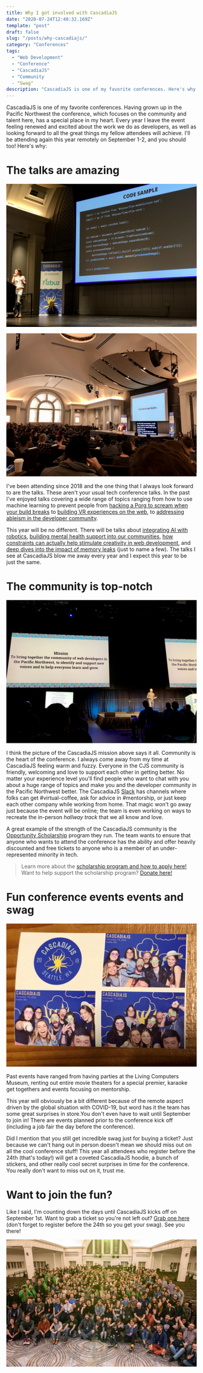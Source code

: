 ```yaml
---
title: Why I got involved with CascadiaJS
date: "2020-07-24T12:40:32.169Z"
template: "post"
draft: false
slug: "/posts/why-cascadiajs/"
category: "Conferences"
tags:
  - "Web Development"
  - "Conference"
  - "CascadiaJS"
  - "Community
  - "Swag"
description: "CascadiaJS is one of my favorite conferences. Here's why..."
---
```


CascadiaJS is one of my favorite conferences. Having grown up in the Pacific Northwest the conference, which focuses on the community and talent here, has a special place in my heart. Every year I leave the event feeling renewed and excited about the work we do as developers, as well as looking forward to all the great things my fellow attendees will achieve. I'll be attending again this year remotely on September 1-2, and you should too! Here's why:

# The talks are amazing

![speaker on stage discussing code](/media/why-cascadiajs/IMG_2786.jpg)

![speaker on stage discussing ableism](/media/why-cascadiajs/IMG_2782.jpg)

I've been attending since 2018 and the one thing that I always look forward to are the talks. These aren't your usual tech conference talks. In the past I've enjoyed talks covering a wide range of topics ranging from how to use machine learning to prevent people from [hacking a Porg to scream when your build breaks](https://www.youtube.com/watch?v=3wx806HOgnA&feature=emb_title) to [building VR experiences on the web](https://www.youtube.com/watch?v=H8crihughSc&feature=emb_title), to [addressing ableism in the developer community](https://www.youtube.com/watch?v=SDdsD5AmKYA&feature=emb_title).

This year will be no different. There will be talks about [integrating AI with robotics](https://2020.cascadiajs.com/speakers/april-speight), [building mental health support into our communities](https://2020.cascadiajs.com/speakers/rahat-chowdhury), [how constraints can actually help stimulate creativity in web development](https://2020.cascadiajs.com/speakers/pantelis-kalogiros), and [deep dives into the impact of memory leaks](https://2020.cascadiajs.com/speakers/will-klein) (just to name a few). The talks I see at CascadiaJS blow me away every year and I expect this year to be just the same.

# The community is top-notch

![CascadiaJS mission statement](/media/why-cascadiajs/IMG_1114.jpg)

I think the picture of the CascadiaJS mission above says it all. Community is the heart of the conference. I always come away from my time at CascadiaJS feeling warm and fuzzy. Everyone in the CJS community is friendly, welcoming and love to support each other in getting better. No matter your experience level you'll find people who want to chat with you about a huge range of topics and make you and the developer community in the Pacific Northwest better. The CascadiaJS [Slack](https://join.slack.com/t/cascadiajs/shared_invite/enQtNzYzMzYxMTc0OTc5LWM0ZDZiZDc5MDgwMmFkODdlZTdiMGE3NjFhYTZmNWVkMWEwMDcxNWE0Nzg5YTcwOGQzZDk0Y2M3ZWRmN2QwNzU) has channels where folks can get #virtual-coffee, ask for advice in #mentorship, or just keep each other company while working from home. That magic won't go away just because the event will be online; the team is even working on ways to recreate the in-person _hallway track_ that we all know and love.

A great example of the strength of the CascadiaJS community is the [Opportunity Scholarship](https://2020.cascadiajs.com/scholarships) program they run. The team wants to ensure that anyone who wants to attend the conference has the ability and offer heavily discounted and free tickets to anyone who is a member of an under-represented minority in tech.

> Learn more about the [scholarship program and how to apply here!](https://2020.cascadiajs.com/scholarships)
> Want to help support the scholarship program? [Donate here!](https://ti.to/event-loop/cascadiajs-2020/with/scholarship-donation)

# Fun conference events events and swag

![picture of photo booth group](/media/why-cascadiajs/IMG_2807.jpg)

Past events have ranged from having parties at the Living Computers Museum, renting out entire movie theaters for a special premier, karaoke get togethers and events focusing on mentorship.

This year will obviously be a bit different because of the remote aspect driven by the global situation with COVID-19, but word has it the team has some great surprises in store.You don't even have to wait until September to join in! There are events planned prior to the conference kick off (including a job fair the day before the conference).

Did I mention that you still get incredible swag just for buying a ticket? Just because we can't hang out in person doesn't mean we should miss out on all the cool conference stuff! This year all attendees who register before the 24th (that's today!) will get a coveted CascadiaJS hoodie, a bunch of stickers, and other really cool secret surprises in time for the conference. You really don't want to miss out on it, trust me. 

# Want to join the fun?

Like I said, I'm counting down the days until CascadiaJS kicks off on September 1st. Want to grab a ticket so you're not left out? [Grab one here](https://ti.to/event-loop/cascadiajs-2020/discount/brenden) (don't forget to register before the 24th so you get your swag). See you there!

![conference attendees group photo](/media/why-cascadiajs/IMG_2812.jpg)
